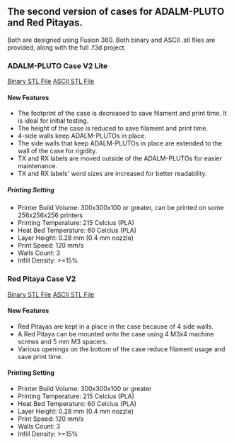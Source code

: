 ## The second version of cases for ADALM-PLUTO and Red Pitayas.
Both are designed using Fusion 360. Both binary and ASCII .stl files are provided, along with the full .f3d project.

### ADALM-PLUTO Case V2 Lite
[Binary STL File](https://github.com/remotehublab/rhl-relia-3d-parts/blob/main/v2/Pluto_Case_V2.8_lite_binary.stl)
[ASCII STL File](https://github.com/remotehublab/rhl-relia-3d-parts/blob/main/v2/Pluto_Case_V2.8_lite_ascii.stl)
#### New Features
- The footprint of the case is decreased to save filament and print time. It is ideal for initial testing.
- The height of the case is reduced to save filament and print time.
- 4-side walls keep ADALM-PLUTOs in place.
- The side walls that keep ADALM-PLUTOs in place are extended to the wall of the case for rigidity.
- TX and RX labels are moved outside of the ADALM-PLUTOs for easier maintenance.
- TX and RX labels' word sizes are increased for better readability.

##### Printing Setting
- Printer Build Volume: 300x300x100 or greater, can be printed on some 256x256x256 printers
- Printing Temperature: 215 Celcius (PLA)
- Heat Bed Temperature: 60 Celcius (PLA)
- Layer Height: 0.28 mm (0.4 mm nozzle)
- Print Speed: 120 mm/s
- Walls Count: 3
- Infill Density: >=15%

### Red Pitaya Case V2
[Binary STL File](https://github.com/remotehublab/rhl-relia-3d-parts/blob/main/v2/Red_Pitaya_Case_V2.5_lite_binary.stl)
[ASCII STL File](https://github.com/remotehublab/rhl-relia-3d-parts/blob/main/v2/Red_Pitaya_Case_V2.5_ascii.stl)
#### New Features
- Red Pitayas are kept in a place in the case because of 4 side walls.
- A Red Pitaya can be mounted onto the case using 4 M3x4 machine screws and 5 mm M3 spacers.
- Various openings on the bottom of the case reduce filament usage and save print time.
#### Printing Setting
- Printer Build Volume: 300x300x100 or greater
- Printing Temperature: 215 Celcius (PLA)
- Heat Bed Temperature: 60 Celcius (PLA)
- Layer Height: 0.28 mm (0.4 mm nozzle)
- Print Speed: 120 mm/s
- Walls Count: 3
- Infill Density: >=15%
